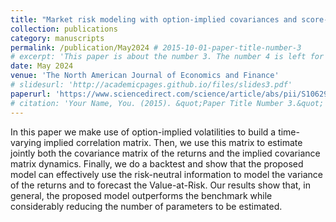 ```yaml
---
title: "Market risk modeling with option-implied covariances and score-driven dynamics"
collection: publications
category: manuscripts
permalink: /publication/May2024 # 2015-10-01-paper-title-number-3
# excerpt: 'This paper is about the number 3. The number 4 is left for future work.'
date: May 2024
venue: 'The North American Journal of Economics and Finance'
# slidesurl: 'http://academicpages.github.io/files/slides3.pdf'
paperurl: 'https://www.sciencedirect.com/science/article/abs/pii/S1062940824000615'
# citation: 'Your Name, You. (2015). &quot;Paper Title Number 3.&quot; <i>Journal 1</i>. 1(3).'
---
```

In this paper we make use of option-implied volatilities to build a time-varying implied correlation matrix. Then, we use this matrix to estimate jointly both the covariance matrix of the returns and the implied covariance matrix dynamics. Finally, we do a backtest and show that the proposed model can effectively use the risk-neutral information to model the variance of the returns and to forecast the Value-at-Risk. Our results show that, in general, the proposed model outperforms the benchmark while considerably reducing the number of parameters to be estimated.